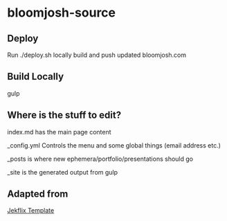 # bloomjosh-source

## Deploy

Run ./deploy.sh locally build and push updated bloomjosh.com

## Build Locally

gulp

## Where is the stuff to edit?

index.md has the main page content

\_config.yml Controls the menu and some global things (email address etc.)

\_posts is where new ephemera/portfolio/presentations should go

\_site is the generated output from gulp

## Adapted from

[Jekflix Template](https://github.com/thiagorossener/jekflix-template)
